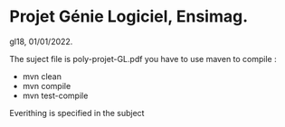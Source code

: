 # Projet Génie Logiciel, Ensimag.
gl18, 01/01/2022.

The suject file is poly-projet-GL.pdf
you have to use maven to compile : 
  - mvn clean 
  - mvn compile 
  - mvn test-compile
 
 Everithing is specified in the subject
